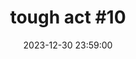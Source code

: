 ---
layout: event
title: "tough act #10"
lineup: 
    - "The Tough Act Residents Association"
date:  2023-12-30 23:59:00
location: "the white hotel"
image: 
    - "/img/evee.webp"
background: "background-color: #CDCCCE"
link-style: "background-color: #ADADAD"
colour: "#8F006D"
link: "https://ra.co/events/1807168"
---